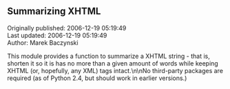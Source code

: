 ## Summarizing XHTML  
Originally published: 2006-12-19 05:19:49  
Last updated: 2006-12-19 05:19:49  
Author: Marek Baczynski  
  
This module provides a function to summarize a XHTML string - that is, shorten it so it is has no more than a given amount of words while keeping XHTML (or, hopefully, any XML) tags intact.\n\nNo third-party packages are required (as of Python 2.4, but should work in earlier versions.)